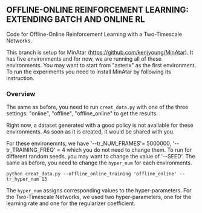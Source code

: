
 ## OFFLINE-ONLINE REINFORCEMENT LEARNING: EXTENDING BATCH AND ONLINE RL


Code for Offline-Online Reinforcement Learning with a Two-Timescale Networks. 

This branch is setup for MinAtar (https://github.com/kenjyoung/MinAtar). It has five environments and for now, we are running all of these environments. You may want to start from "asterix" as the first environment. To run the experiments you need to install MinAtar by following its instruction. 


### Overview
The same as before, you need to run ```creat_data.py``` with one of the three settings: "online", "offline", "offline_online" to get the results. 

Right now, a dataset generated with a good policy is not available for these environments. As soon as it is created, it would be shared with you.

For these environemnts, we have '--tr_NUM_FRAMES'= 5000000, '--tr_TRAINING_FREQ' = 4 which you do not need to change them. To run for different random seeds, you may want to change the value of '--SEED'. The same as before, you need to change the ```hyper_num``` for each environments. 

```
python creat_data.py --offline_online_training 'offline_online' --tr_hyper_num 13 
```

The ```hyper_num``` assigns corresponding values to the hyper-parameters. For the Two-Timescale Networks, we used
two hyper-parameters, one for the learning rate and one for the regularizer coefficient. 


